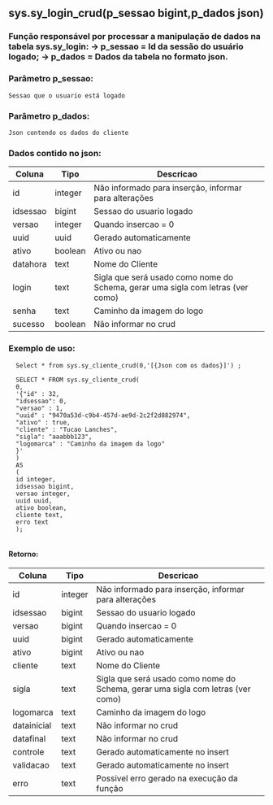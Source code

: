## sys.sy_login_crud(p_sessao bigint,p_dados json)

###  Função responsável por processar a manipulação de dados na tabela sys.sy_login: -> p_sessao = Id da sessão do usuário logado; -> p_dados = Dados da tabela no formato json.

### Parâmetro p_sessao:
```
Sessao que o usuario está logado
```

### Parâmetro p_dados:
```
Json contendo os dados do cliente
```

### Dados contido no json:

| Coluna      | Tipo        |  Descricao           |
| ----------- | ----------- |----------------------|
| id      | integer       | Não informado para inserção, informar para alterações
| idsessao   | bigint        | Sessao do usuario logado
| versao   | integer        | Quando insercao = 0 
| uuid   | uuid        | Gerado automaticamente
| ativo   | boolean        | Ativo ou nao
| datahora     | text        |Nome do Cliente
| login   | text        | Sigla que será usado como nome do Schema, gerar uma sigla com letras (ver como)
| senha        | text        | Caminho da imagem do logo
| sucesso        | boolean        | Não informar no crud 


### Exemplo de uso:
```
  Select * from sys.sy_cliente_crud(0,'[{Json com os dados}]') ;
  
  SELECT * FROM sys.sy_cliente_crud(
  0, 
  '{"id" : 32,
  "idsessao": 0,
  "versao" : 1,
  "uuid" : "9470a53d-c9b4-457d-ae9d-2c2f2d882974",
  "ativo" : true,
  "cliente" : "Tucao Lanches",
  "sigla": "aaabbb123",
  "logomarca" : "Caminho da imagem da logo"
  }'
  ) 
  AS 
  (
  id integer, 
  idsessao bigint, 
  versao integer, 
  uuid uuid, 
  ativo boolean, 
  cliente text,
  erro text
  );
  
```

#### Retorno:
| Coluna      | Tipo        |  Descricao           |
| ----------- | ----------- |----------------------|
| id      | integer       | Não informado para inserção, informar para alterações
| idsessao   | bigint        | Sessao do usuario logado
| versao   | bigint        | Quando insercao = 0 
| uuid   | bigint        | Gerado automaticamente
| ativo   | bigint        | Ativo ou nao
| cliente   | text        |Nome do Cliente
| sigla   | text        | Sigla que será usado como nome do Schema, gerar uma sigla com letras (ver como)
| logomarca   | text        | Caminho da imagem do logo
| datainicial   | text        | Não informar no crud
| datafinal   | text        | Não informar no crud
| controle   | text        | Gerado automaticamente no insert 
| validacao   | text        | Gerado automaticamente no insert 
| erro   | text        | Possivel erro gerado na execução da função 









